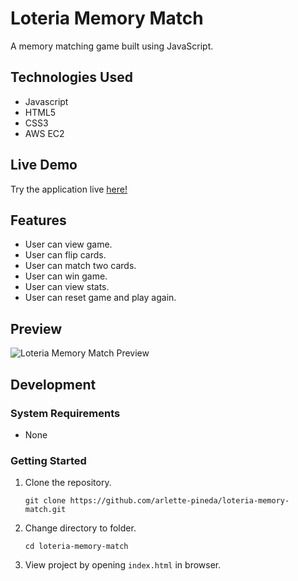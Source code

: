 # Loteria Memory Match 

A memory matching game built using JavaScript.

## Technologies Used

- Javascript
- HTML5
- CSS3
- AWS EC2

## Live Demo

Try the application live [here!](https://loteria-memory-match.arlettepineda.com)

## Features

- User can view game.
- User can flip cards.
- User can match two cards.
- User can win game. 
- User can view stats.
- User can reset game and play again.


## Preview
![Loteria Memory Match Preview](LoteriaPreview.gif "Loteria Memory Match gif")

## Development 
### System Requirements 
- None

### Getting Started 
1. Clone the repository.

    `git clone https://github.com/arlette-pineda/loteria-memory-match.git`

2. Change directory to folder.

    `cd loteria-memory-match`

3. View project by opening `index.html` in browser.

